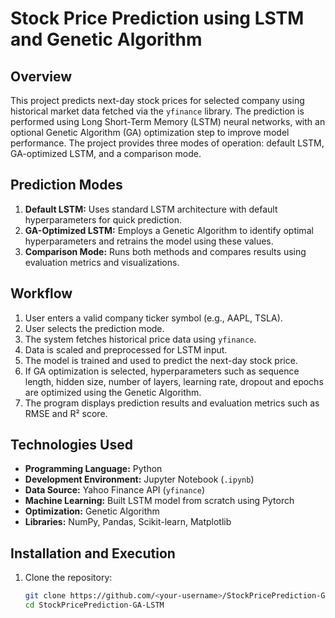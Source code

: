 # Stock Price Prediction using LSTM and Genetic Algorithm

## Overview
This project predicts next-day stock prices for selected company using historical market data fetched via the `yfinance` library. The prediction is performed using Long Short-Term Memory (LSTM) neural networks, with an optional Genetic Algorithm (GA) optimization step to improve model performance. The project provides three modes of operation: default LSTM, GA-optimized LSTM, and a comparison mode.

## Prediction Modes
1. **Default LSTM:** Uses standard LSTM architecture with default hyperparameters for quick prediction.  
2. **GA-Optimized LSTM:** Employs a Genetic Algorithm to identify optimal hyperparameters and retrains the model using these values.  
3. **Comparison Mode:** Runs both methods and compares results using evaluation metrics and visualizations.

## Workflow
1. User enters a valid company ticker symbol (e.g., AAPL, TSLA).  
2. User selects the prediction mode.  
3. The system fetches historical price data using `yfinance`.  
4. Data is scaled and preprocessed for LSTM input.  
5. The model is trained and used to predict the next-day stock price.  
6. If GA optimization is selected, hyperparameters such as sequence length, hidden size, number of layers, learning rate, dropout and epochs are optimized using the Genetic Algorithm.  
7. The program displays prediction results and evaluation metrics such as RMSE and R² score.

## Technologies Used
- **Programming Language:** Python  
- **Development Environment:** Jupyter Notebook (`.ipynb`)  
- **Data Source:** Yahoo Finance API (`yfinance`)  
- **Machine Learning:** Built LSTM model from scratch using Pytorch  
- **Optimization:** Genetic Algorithm  
- **Libraries:** NumPy, Pandas, Scikit-learn, Matplotlib

## Installation and Execution
1. Clone the repository:
   ```bash
   git clone https://github.com/<your-username>/StockPricePrediction-GA-LSTM.git
   cd StockPricePrediction-GA-LSTM
